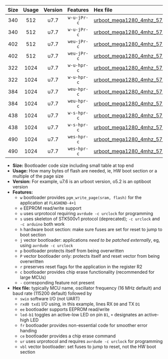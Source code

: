 |Size|Usage|Version|Features|Hex file|
|:-:|:-:|:-:|:-:|:--|
|340|512|u7.7|`w-u-jPr-c`|[urboot_mega1280_4mhz_57600bps_swio_rxd2_txd3_led+b7_fr_ce_ur_vbl.hex](https://raw.githubusercontent.com/stefanrueger/urboot.hex/main/boards/mega1280/fcpu_4mhz/57600_bps/urboot_mega1280_4mhz_57600bps_swio_rxd2_txd3_led+b7_fr_ce_ur_vbl.hex)|
|340|512|u7.7|`w-u-jPr-c`|[urboot_mega1280_4mhz_57600bps_swio_rxe0_txe1_led+b7_fr_ce_ur_vbl.hex](https://raw.githubusercontent.com/stefanrueger/urboot.hex/main/boards/mega1280/fcpu_4mhz/57600_bps/urboot_mega1280_4mhz_57600bps_swio_rxe0_txe1_led+b7_fr_ce_ur_vbl.hex)|
|402|512|u7.7|`weu-jPr-c`|[urboot_mega1280_4mhz_57600bps_swio_rxd2_txd3_ee_led+b7_fr_ce_ur_vbl.hex](https://raw.githubusercontent.com/stefanrueger/urboot.hex/main/boards/mega1280/fcpu_4mhz/57600_bps/urboot_mega1280_4mhz_57600bps_swio_rxd2_txd3_ee_led+b7_fr_ce_ur_vbl.hex)|
|402|512|u7.7|`weu-jPr-c`|[urboot_mega1280_4mhz_57600bps_swio_rxe0_txe1_ee_led+b7_fr_ce_ur_vbl.hex](https://raw.githubusercontent.com/stefanrueger/urboot.hex/main/boards/mega1280/fcpu_4mhz/57600_bps/urboot_mega1280_4mhz_57600bps_swio_rxe0_txe1_ee_led+b7_fr_ce_ur_vbl.hex)|
|322|1024|u7.7|`w-u-hpr-c`|[urboot_mega1280_4mhz_57600bps_swio_rxd2_txd3_led+b7_fr_ce_ur.hex](https://raw.githubusercontent.com/stefanrueger/urboot.hex/main/boards/mega1280/fcpu_4mhz/57600_bps/urboot_mega1280_4mhz_57600bps_swio_rxd2_txd3_led+b7_fr_ce_ur.hex)|
|322|1024|u7.7|`w-u-hpr-c`|[urboot_mega1280_4mhz_57600bps_swio_rxe0_txe1_led+b7_fr_ce_ur.hex](https://raw.githubusercontent.com/stefanrueger/urboot.hex/main/boards/mega1280/fcpu_4mhz/57600_bps/urboot_mega1280_4mhz_57600bps_swio_rxe0_txe1_led+b7_fr_ce_ur.hex)|
|384|1024|u7.7|`weu-hpr-c`|[urboot_mega1280_4mhz_57600bps_swio_rxd2_txd3_ee_led+b7_fr_ce_ur.hex](https://raw.githubusercontent.com/stefanrueger/urboot.hex/main/boards/mega1280/fcpu_4mhz/57600_bps/urboot_mega1280_4mhz_57600bps_swio_rxd2_txd3_ee_led+b7_fr_ce_ur.hex)|
|384|1024|u7.7|`weu-hpr-c`|[urboot_mega1280_4mhz_57600bps_swio_rxe0_txe1_ee_led+b7_fr_ce_ur.hex](https://raw.githubusercontent.com/stefanrueger/urboot.hex/main/boards/mega1280/fcpu_4mhz/57600_bps/urboot_mega1280_4mhz_57600bps_swio_rxe0_txe1_ee_led+b7_fr_ce_ur.hex)|
|438|1024|u7.7|`w-s-hpr-c`|[urboot_mega1280_4mhz_57600bps_swio_rxd2_txd3_led+b7_fr_ce.hex](https://raw.githubusercontent.com/stefanrueger/urboot.hex/main/boards/mega1280/fcpu_4mhz/57600_bps/urboot_mega1280_4mhz_57600bps_swio_rxd2_txd3_led+b7_fr_ce.hex)|
|438|1024|u7.7|`w-s-hpr-c`|[urboot_mega1280_4mhz_57600bps_swio_rxe0_txe1_led+b7_fr_ce.hex](https://raw.githubusercontent.com/stefanrueger/urboot.hex/main/boards/mega1280/fcpu_4mhz/57600_bps/urboot_mega1280_4mhz_57600bps_swio_rxe0_txe1_led+b7_fr_ce.hex)|
|490|1024|u7.7|`wes-hpr-c`|[urboot_mega1280_4mhz_57600bps_swio_rxd2_txd3_ee_led+b7_fr_ce.hex](https://raw.githubusercontent.com/stefanrueger/urboot.hex/main/boards/mega1280/fcpu_4mhz/57600_bps/urboot_mega1280_4mhz_57600bps_swio_rxd2_txd3_ee_led+b7_fr_ce.hex)|
|490|1024|u7.7|`wes-hpr-c`|[urboot_mega1280_4mhz_57600bps_swio_rxe0_txe1_ee_led+b7_fr_ce.hex](https://raw.githubusercontent.com/stefanrueger/urboot.hex/main/boards/mega1280/fcpu_4mhz/57600_bps/urboot_mega1280_4mhz_57600bps_swio_rxe0_txe1_ee_led+b7_fr_ce.hex)|

- **Size:** Bootloader code size including small table at top end
- **Usage:** How many bytes of flash are needed, ie, HW boot section or a multiple of the page size
- **Version:** For example, u7.6 is an urboot version, o5.2 is an optiboot version
- **Features:**
  + `w` bootloader provides `pgm_write_page(sram, flash)` for the application at `FLASHEND-4+1`
  + `e` EEPROM read/write support
  + `u` uses urprotocol requiring `avrdude -c urclock` for programming
  + `s` uses skeleton of STK500v1 protocol (deprecated); `-c urclock` and `-c arduino` both work
  + `h` hardware boot section: make sure fuses are set for reset to jump to boot section
  + `j` vector bootloader: applications *need to be patched externally*, eg, using `avrdude -c urclock`
  + `p` bootloader protects itself from being overwritten
  + `P` vector bootloader only: protects itself and reset vector from being overwritten
  + `r` preserves reset flags for the application in the register R2
  + `c` bootloader provides chip erase functionality (recommended for large MCUs)
  + `-` corresponding feature not present
- **Hex file:** typically MCU name, oscillator frequency (16 MHz default) and baud rate (115200 default) followed by
  + `swio` software I/O (not UART)
  + `rxd0 txd1` I/O using, in this example, lines RX `D0` and TX `D1`
  + `ee` bootloader supports EEPROM read/write
  + `led-b1` toggles an active-low LED on pin `B1`, `+` designates an active-high LED
  + `fr` bootloader provides non-essential code for smoother error handing
  + `ce` bootloader provides a chip erase command
  + `ur` uses urprotocol and requires `avrdude -c urclock` for programming
  + `vbl` vector bootloader: set fuses to jump to reset, not the HW boot section
